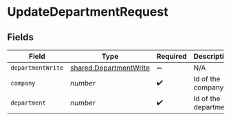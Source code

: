 # UpdateDepartmentRequest


## Fields

| Field                                                                   | Type                                                                    | Required                                                                | Description                                                             |
| ----------------------------------------------------------------------- | ----------------------------------------------------------------------- | ----------------------------------------------------------------------- | ----------------------------------------------------------------------- |
| `departmentWrite`                                                       | [shared.DepartmentWrite](../../../sdk/models/shared/departmentwrite.md) | :heavy_minus_sign:                                                      | N/A                                                                     |
| `company`                                                               | *number*                                                                | :heavy_check_mark:                                                      | Id of the company                                                       |
| `department`                                                            | *number*                                                                | :heavy_check_mark:                                                      | Id of the department                                                    |
